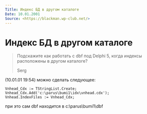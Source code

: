 ```yaml
---
Title: Индекс БД в другом каталоге
Date: 10.01.2001
Source: <https://blackman.wp-club.net/>
---
```



Индекс БД в другом каталоге
===========================

>Подскажите как работать c dbf под Delphi 5, когда индексы расположены в
>другом каталоге?
>
>Serg

(10.01.01 19:54) можно сделать следующее:

    Vnhead_Cdx := TStringList.Create;
    Vnhead_Cdx.Add('c:\parus\bumi1\idx\vnhead.cdx');
    Vnhead.IndexFiles := Vnhead_Cdx;

при это сам dbf находится в c:\\parus\\bumi1\\dbf

